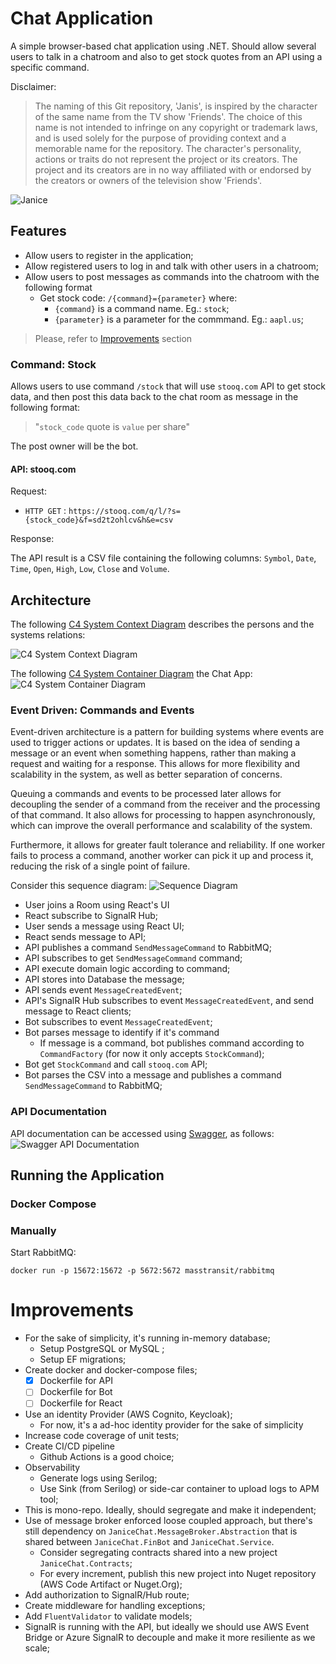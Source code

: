 # Chat Application
A simple browser-based chat application using .NET.
Should allow several users to talk in a chatroom and also to get stock quotes from an API using a specific command.

Disclaimer:
>The naming of this Git repository, 'Janis', is inspired by the character of the same name from the TV show 'Friends'. The choice of this name is not intended to infringe on any copyright or trademark laws, and is used solely for the purpose of providing context and a memorable name for the repository. The character's personality, actions or traits do not represent the project or its creators. The project and its creators are in no way affiliated with or endorsed by the creators or owners of the television show 'Friends'.

![Janice](docs/images/janice.jpg)

## Features
- Allow users to register in the application;
- Allow registered users to log in and talk with other users in a chatroom;
- Allow users to post messages as commands into the chatroom with the following format
    - Get stock code: `/{command}={parameter}` where:
        - `{command}` is a command name. Eg.: `stock`;
        - `{parameter}` is a parameter for the commmand. Eg.: `aapl.us`;

> Please, refer to [Improvements](#improvements) section

### Command: Stock
Allows users to use command `/stock` that will use `stooq.com` API to get stock data, and then post this data back to the chat room as message in the following format: 
> "`stock_code` quote is `value` per share"

The post owner will be the bot.

#### API: stooq.com
Request:
- `HTTP GET` : `https://stooq.com/q/l/?s={stock_code}&f=sd2t2ohlcv&h&e=csv`

Response:

The API result is a CSV file containing the following columns:
`Symbol`, `Date`, `Time`, `Open`, `High`, `Low`, `Close` and `Volume`.


## Architecture
The following [C4 System Context Diagram](https://c4model.com/#SystemContextDiagram) describes the persons and the systems relations:

![C4 System Context Diagram](docs/images/chat-diagram-C4-Context.drawio.svg)


The following [C4 System Container Diagram](https://c4model.com/#ContainerDiagram) the Chat App:
![C4 System Container Diagram](docs/images/chat-diagram-C4-Container.drawio.svg)


### Event Driven: Commands and Events
Event-driven architecture is a pattern for building systems where events are used to trigger actions or updates. It is based on the idea of sending a message or an event when something happens, rather than making a request and waiting for a response. This allows for more flexibility and scalability in the system, as well as better separation of concerns.

Queuing a commands and events to be processed later allows for decoupling the sender of a command from the receiver and the processing of that command. It also allows for processing to happen asynchronously, which can improve the overall performance and scalability of the system.

Furthermore, it allows for greater fault tolerance and reliability. If one worker fails to process a command, another worker can pick it up and process it, reducing the risk of a single point of failure.


Consider this sequence diagram:
![Sequence Diagram](docs/images/sequence-diagram.png)

- User joins a Room using React's UI
- React subscribe to SignalR Hub;
- User sends a message using React UI;
- React sends message to API;
- API publishes a command `SendMessageCommand` to RabbitMQ;
- API subscribes to get `SendMessageCommand` command;
- API execute domain logic according to command;
- API stores into Database the message;
- API sends event `MessageCreatedEvent`;
- API's SignalR Hub subscribes to event `MessageCreatedEvent`, and send message to React clients;
- Bot subscribes to event `MessageCreatedEvent`;
- Bot parses message to identify if it's command
    - If message is a command, bot publishes command according to `CommandFactory` (for now it only accepts `StockCommand`);
- Bot get `StockCommand` and call `stooq.com` API;
- Bot parses the CSV into a message and publishes a command `SendMessageCommand` to RabbitMQ;


### API Documentation
API documentation can be accessed using [Swagger](https://localhost:7073/swagger), as follows:
![Swagger API Documentation](docs/images/api-doc-swagger.png)

## Running the Application

### Docker Compose

### Manually

Start RabbitMQ:
```
docker run -p 15672:15672 -p 5672:5672 masstransit/rabbitmq
```

# Improvements
- For the sake of simplicity, it's running in-memory database;
    - Setup PostgreSQL or MySQL ;
    - Setup EF migrations;
- Create docker and docker-compose files;
    - [X] Dockerfile for API
    - [ ] Dockerfile for Bot
    - [ ] Dockerfile for React
- Use an identity Provider (AWS Cognito, Keycloak);
    - For now, it's a ad-hoc identity provider for the sake of simplicity
- Increase code coverage of unit tests;
- Create CI/CD pipeline
    - Github Actions is a good choice;
- Observability 
    - Generate logs using Serilog;
    - Use Sink (from Serilog) or side-car container to upload logs to APM tool;
- This is mono-repo. Ideally, should segregate and make it independent;
- Use of message broker enforced loose coupled approach, but there's still dependency on `JaniceChat.MessageBroker.Abstraction` that is shared between `JaniceChat.FinBot` and `JaniceChat.Service`.
    - Consider segregating contracts shared into a new project `JaniceChat.Contracts`;
    - For every increment, publish this new project into Nuget repository (AWS Code Artifact or Nuget.Org);
- Add authorization to SignalR/Hub route;
- Create middleware for handling exceptions;
- Add `FluentValidator` to validate models;
- SignalR is running with the API, but ideally we should use AWS Event Bridge or Azure SignalR to decouple and make it more resiliente as we scale;
